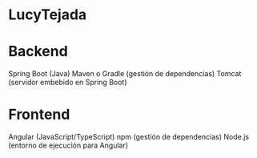 # LucyTejada

# Backend 

Spring Boot (Java) 
Maven o Gradle (gestión de dependencias)
Tomcat (servidor embebido en Spring Boot)

# Frontend

Angular (JavaScript/TypeScript)
npm (gestión de dependencias)
Node.js (entorno de ejecución para Angular)
